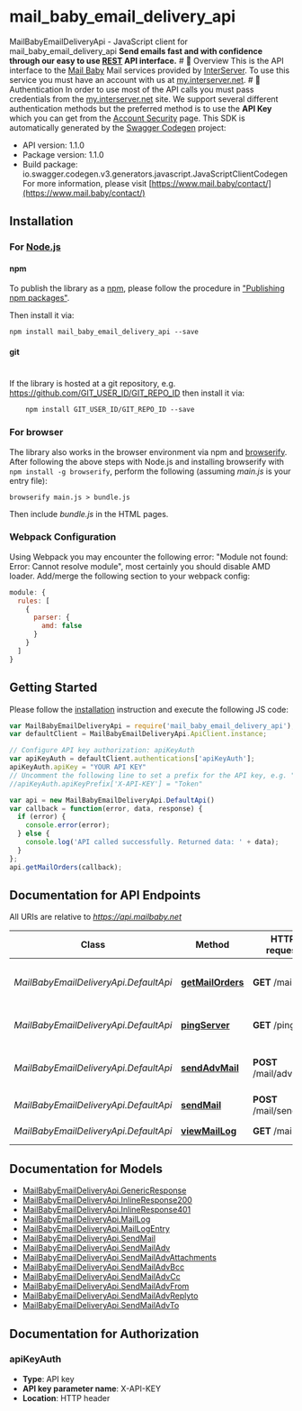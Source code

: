 # mail_baby_email_delivery_api

MailBabyEmailDeliveryApi - JavaScript client for mail_baby_email_delivery_api
**Send emails fast and with confidence through our easy to use [REST](https://en.wikipedia.org/wiki/Representational_state_transfer) API interface.**   # 📌 Overview  This is the API interface to the [Mail Baby](https//mail.baby/) Mail services provided by [InterServer](https://www.interserver.net). To use this service you must have an account with us at [my.interserver.net](https://my.interserver.net).   # 🔐 Authentication  In order to use most of the API calls you must pass credentials from the [my.interserver.net](https://my.interserver.net/) site.  We support several different authentication methods but the preferred method is to use the **API Key** which you can get from the [Account Security](https://my.interserver.net/account_security) page. 
This SDK is automatically generated by the [Swagger Codegen](https://github.com/swagger-api/swagger-codegen) project:

- API version: 1.1.0
- Package version: 1.1.0
- Build package: io.swagger.codegen.v3.generators.javascript.JavaScriptClientCodegen
For more information, please visit [https://www.mail.baby/contact/](https://www.mail.baby/contact/)

## Installation

### For [Node.js](https://nodejs.org/)

#### npm

To publish the library as a [npm](https://www.npmjs.com/),
please follow the procedure in ["Publishing npm packages"](https://docs.npmjs.com/getting-started/publishing-npm-packages).

Then install it via:

```shell
npm install mail_baby_email_delivery_api --save
```

#### git
#
If the library is hosted at a git repository, e.g.
https://github.com/GIT_USER_ID/GIT_REPO_ID
then install it via:

```shell
    npm install GIT_USER_ID/GIT_REPO_ID --save
```

### For browser

The library also works in the browser environment via npm and [browserify](http://browserify.org/). After following
the above steps with Node.js and installing browserify with `npm install -g browserify`,
perform the following (assuming *main.js* is your entry file):

```shell
browserify main.js > bundle.js
```

Then include *bundle.js* in the HTML pages.

### Webpack Configuration

Using Webpack you may encounter the following error: "Module not found: Error:
Cannot resolve module", most certainly you should disable AMD loader. Add/merge
the following section to your webpack config:

```javascript
module: {
  rules: [
    {
      parser: {
        amd: false
      }
    }
  ]
}
```

## Getting Started

Please follow the [installation](#installation) instruction and execute the following JS code:

```javascript
var MailBabyEmailDeliveryApi = require('mail_baby_email_delivery_api');
var defaultClient = MailBabyEmailDeliveryApi.ApiClient.instance;

// Configure API key authorization: apiKeyAuth
var apiKeyAuth = defaultClient.authentications['apiKeyAuth'];
apiKeyAuth.apiKey = "YOUR API KEY"
// Uncomment the following line to set a prefix for the API key, e.g. "Token" (defaults to null)
//apiKeyAuth.apiKeyPrefix['X-API-KEY'] = "Token"

var api = new MailBabyEmailDeliveryApi.DefaultApi()
var callback = function(error, data, response) {
  if (error) {
    console.error(error);
  } else {
    console.log('API called successfully. Returned data: ' + data);
  }
};
api.getMailOrders(callback);
```

## Documentation for API Endpoints

All URIs are relative to *https://api.mailbaby.net*

Class | Method | HTTP request | Description
------------ | ------------- | ------------- | -------------
*MailBabyEmailDeliveryApi.DefaultApi* | [**getMailOrders**](docs/DefaultApi.md#getMailOrders) | **GET** /mail | displays a list of mail service orders
*MailBabyEmailDeliveryApi.DefaultApi* | [**pingServer**](docs/DefaultApi.md#pingServer) | **GET** /ping | Checks if the server is running
*MailBabyEmailDeliveryApi.DefaultApi* | [**sendAdvMail**](docs/DefaultApi.md#sendAdvMail) | **POST** /mail/advsend | Sends an Email with Advanced Options
*MailBabyEmailDeliveryApi.DefaultApi* | [**sendMail**](docs/DefaultApi.md#sendMail) | **POST** /mail/send | Sends an Email
*MailBabyEmailDeliveryApi.DefaultApi* | [**viewMailLog**](docs/DefaultApi.md#viewMailLog) | **GET** /mail/log | displays the mail log

## Documentation for Models

 - [MailBabyEmailDeliveryApi.GenericResponse](docs/GenericResponse.md)
 - [MailBabyEmailDeliveryApi.InlineResponse200](docs/InlineResponse200.md)
 - [MailBabyEmailDeliveryApi.InlineResponse401](docs/InlineResponse401.md)
 - [MailBabyEmailDeliveryApi.MailLog](docs/MailLog.md)
 - [MailBabyEmailDeliveryApi.MailLogEntry](docs/MailLogEntry.md)
 - [MailBabyEmailDeliveryApi.SendMail](docs/SendMail.md)
 - [MailBabyEmailDeliveryApi.SendMailAdv](docs/SendMailAdv.md)
 - [MailBabyEmailDeliveryApi.SendMailAdvAttachments](docs/SendMailAdvAttachments.md)
 - [MailBabyEmailDeliveryApi.SendMailAdvBcc](docs/SendMailAdvBcc.md)
 - [MailBabyEmailDeliveryApi.SendMailAdvCc](docs/SendMailAdvCc.md)
 - [MailBabyEmailDeliveryApi.SendMailAdvFrom](docs/SendMailAdvFrom.md)
 - [MailBabyEmailDeliveryApi.SendMailAdvReplyto](docs/SendMailAdvReplyto.md)
 - [MailBabyEmailDeliveryApi.SendMailAdvTo](docs/SendMailAdvTo.md)

## Documentation for Authorization


### apiKeyAuth

- **Type**: API key
- **API key parameter name**: X-API-KEY
- **Location**: HTTP header

